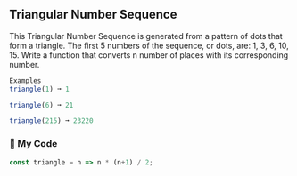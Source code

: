 ## Triangular Number Sequence

This Triangular Number Sequence is generated from a pattern of dots that form a triangle. The first 5 numbers of the sequence, or dots, are: 1, 3, 6, 10, 15. Write a function that converts n number of places with its corresponding number.
```js
Examples
triangle(1) ➞ 1

triangle(6) ➞ 21

triangle(215) ➞ 23220
```
### :small_red_triangle: My Code
```js
const triangle = n => n * (n+1) / 2;
```
